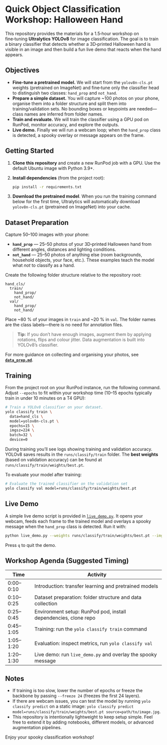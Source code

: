 # Quick Object Classification Workshop: Halloween Hand

This repository provides the materials for a 1.5‑hour workshop on fine‑tuning **Ultralytics YOLOv8** for image classification.  The goal is to train a binary classifier that detects whether a 3D‑printed Halloween hand is visible in an image and then build a fun live demo that reacts when the hand appears.

## Objectives

* **Fine‑tune a pretrained model.**  We will start from the `yolov8n‑cls.pt` weights (pretrained on ImageNet) and fine‑tune only the classifier head to distinguish two classes: `hand_prop` and `not_hand`.
* **Prepare a simple dataset.**  You will capture ~100 photos on your phone, organise them into a folder structure and split them into training/validation sets.  No bounding boxes or keypoints are needed—class names are inferred from folder names.
* **Train and evaluate.**  We will train the classifier using a GPU pod on RunPod, monitor accuracy, and explore the outputs.
* **Live demo.**  Finally we will run a webcam loop; when the `hand_prop` class is detected, a spooky overlay or message appears on the frame.

## Getting Started

1. **Clone this repository** and create a new RunPod job with a GPU.  Use the default Ubuntu image with Python 3.9+.

2. **Install dependencies** (from the project root):

   ```bash
   pip install -r requirements.txt
   ```

3. **Download the pretrained model**.  When you run the training command below for the first time, Ultralytics will automatically download `yolov8n‑cls.pt` (pretrained on ImageNet) into your cache.

## Dataset Preparation

Capture 50–100 images with your phone:

* **`hand_prop`** — 25–50 photos of your 3D‑printed Halloween hand from different angles, distances and lighting conditions.
* **`not_hand`** — 25–50 photos of anything else (room backgrounds, household objects, your face, etc.).  These examples teach the model what *not* to classify as a hand.

Create the following folder structure relative to the repository root:

```
hand_cls/
  train/
    hand_prop/
    not_hand/
  val/
    hand_prop/
    not_hand/
```

Place ~80 % of your images in `train` and ~20 % in `val`.  The folder names are the class labels—there is no need for annotation files.

> **Tip:** If you don’t have enough images, augment them by applying rotations, flips and colour jitter.  Data augmentation is built into YOLOv8’s classifier.

For more guidance on collecting and organising your photos, see **[`data_prep.md`](data_prep.md)**.

## Training

From the project root on your RunPod instance, run the following command.  Adjust `--epochs` to fit within your workshop time (10–15 epochs typically train in under 10 minutes on a T4 GPU):

```bash
# Train a YOLOv8 classifier on your dataset.
yolo classify train \
  data=hand_cls \
  model=yolov8n-cls.pt \
  epochs=15 \
  imgsz=224 \
  batch=32 \
  device=0
```

During training you’ll see logs showing training and validation accuracy.  YOLOv8 saves results in the `runs/classify/train` folder.  The **best weights** (based on validation accuracy) can be found at `runs/classify/train/weights/best.pt`.

To evaluate your model after training:

```bash
# Evaluate the trained classifier on the validation set
yolo classify val model=runs/classify/train/weights/best.pt
```

## Live Demo

A simple live demo script is provided in [`live_demo.py`](live_demo.py).  It opens your webcam, feeds each frame to the trained model and overlays a spooky message when the `hand_prop` class is detected.  Run it with:

```bash
python live_demo.py --weights runs/classify/train/weights/best.pt --imgsz 224
```

Press `q` to quit the demo.

## Workshop Agenda (Suggested Timing)

| Time      | Activity                                                        |
|-----------|-----------------------------------------------------------------|
| 0:00–0:10 | Introduction: transfer learning and pretrained models           |
| 0:10–0:25 | Dataset preparation: folder structure and data collection       |
| 0:25–0:45 | Environment setup: RunPod pod, install dependencies, clone repo |
| 0:45–1:05 | Training: run the `yolo classify train` command                 |
| 1:05–1:20 | Evaluation: inspect metrics, run `yolo classify val`            |
| 1:20–1:30 | Live demo: run `live_demo.py` and overlay the spooky message    |

## Notes

* If training is too slow, lower the number of epochs or freeze the backbone by passing `--freeze 24` (freezes the first 24 layers).
* If there are webcam issues, you can test the model by running `yolo classify predict` on a static image: `yolo classify predict model=runs/classify/train/weights/best.pt source=path/to/image.jpg`.
* This repository is intentionally lightweight to keep setup simple.  Feel free to extend it by adding notebooks, different models, or advanced augmentation pipelines.

Enjoy your spooky classification workshop!
